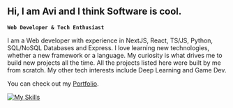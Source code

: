 ## Hi, I am Avi and I think Software is cool.

**`Web Developer & Tech Enthusiast`**

I am a Web developer with experience in NextJS, React, TS/JS, Python, SQL/NoSQL Databases and Express. I love learning new technologies, whether a new framework or a language. My curiosity is what drives me to build new projects all the time. All the projects listed here were built by me from scratch. My other tech interests include Deep Learning and Game Dev. 

You can check out my [Portfolio](https://portfolio-y4l1.vercel.app/).

[![My Skills](https://skillicons.dev/icons?i=js,ts,next,html,css,express,nodejs,sql,mongodb,postgres,mysql$perline=4)](https://skillicons.dev)

